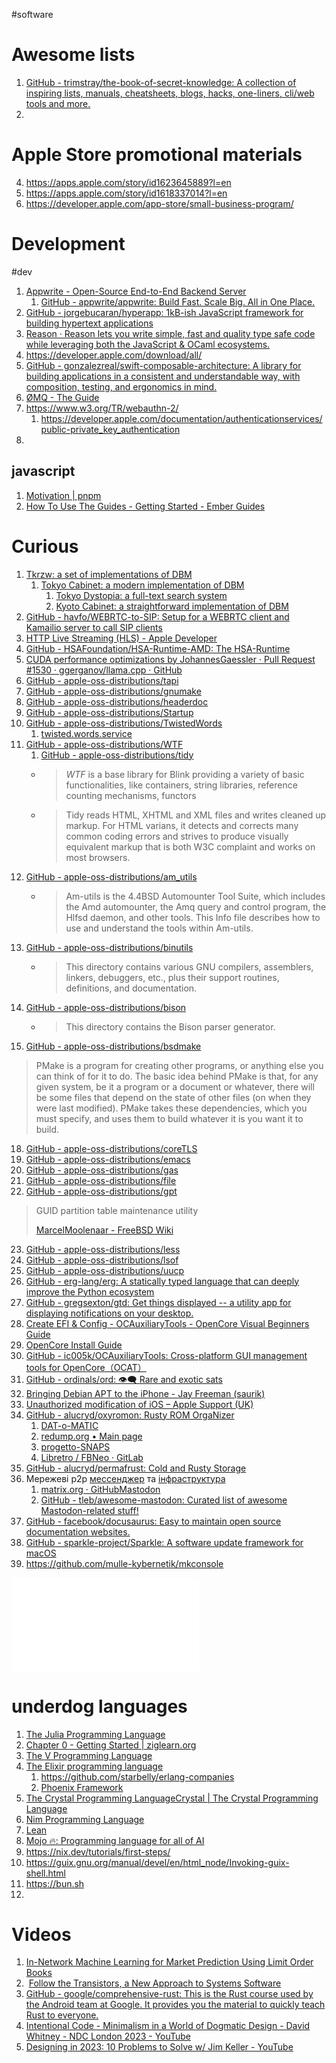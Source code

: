 #software

# Awesome lists
1. [GitHub - trimstray/the-book-of-secret-knowledge: A collection of inspiring lists, manuals, cheatsheets, blogs, hacks, one-liners, cli/web tools and more.](https://github.com/trimstray/the-book-of-secret-knowledge)
2. 
# Apple Store promotional materials
4. https://apps.apple.com/story/id1623645889?l=en
5. https://apps.apple.com/story/id1618337014?l=en
6. https://developer.apple.com/app-store/small-business-program/
# Development
#dev
1. [Appwrite - Open-Source End-to-End Backend Server](https://appwrite.io/)
    1. [GitHub - appwrite/appwrite: Build Fast. Scale Big. All in One Place.](https://github.com/appwrite/appwrite)
2. [GitHub - jorgebucaran/hyperapp: 1kB-ish JavaScript framework for building hypertext applications](https://github.com/jorgebucaran/hyperapp)
3. [Reason · Reason lets you write simple, fast and quality type safe code while leveraging both the JavaScript & OCaml ecosystems.](https://reasonml.github.io/)
4. https://developer.apple.com/download/all/
5. [GitHub - gonzalezreal/swift-composable-architecture: A library for building applications in a consistent and understandable way, with composition, testing, and ergonomics in mind.](https://github.com/gonzalezreal/swift-composable-architecture)
6. [ØMQ - The Guide](https://zguide.zeromq.org/docs/preface/)
7. https://www.w3.org/TR/webauthn-2/
    1. https://developer.apple.com/documentation/authenticationservices/public-private_key_authentication
8. 
## javascript
1. [Motivation | pnpm](https://pnpm.io/motivation)
2. [How To Use The Guides - Getting Started - Ember Guides](https://guides.emberjs.com/release/getting-started/)

# Curious
1. [Tkrzw: a set of implementations of DBM](https://dbmx.net/tkrzw/)
    1. [Tokyo Cabinet: a modern implementation of DBM](http://fallabs.com/tokyocabinet/)
        1. [Tokyo Dystopia: a full-text search system](http://fallabs.com/tokyodystopia/)
        2. [Kyoto Cabinet: a straightforward implementation of DBM](http://fallabs.com/kyotocabinet/)
2. [GitHub - havfo/WEBRTC-to-SIP: Setup for a WEBRTC client and Kamailio server to call SIP clients](https://github.com/havfo/WEBRTC-to-SIP)
3. [HTTP Live Streaming (HLS) - Apple Developer](https://developer.apple.com/streaming/)
4. [GitHub - HSAFoundation/HSA-Runtime-AMD: The HSA-Runtime](https://github.com/HSAFoundation/HSA-Runtime-AMD)
5. [CUDA performance optimizations by JohannesGaessler · Pull Request #1530 · ggerganov/llama.cpp · GitHub](https://github.com/ggerganov/llama.cpp/pull/1530)
6. [GitHub - apple-oss-distributions/tapi](https://github.com/apple-oss-distributions/tapi/)
7. [GitHub - apple-oss-distributions/gnumake](https://github.com/apple-oss-distributions/gnumake/)
8. [GitHub - apple-oss-distributions/headerdoc](https://github.com/apple-oss-distributions/headerdoc/)
9. [GitHub - apple-oss-distributions/Startup](https://github.com/apple-oss-distributions/Startup)
10. [GitHub - apple-oss-distributions/TwistedWords](https://github.com/apple-oss-distributions/TwistedWords)
    1. [twisted.words.service](https://opensource.apple.com/source/ChatServer/ChatServer-37.4/libraries/Twisted-1.3.0/doc/api/twisted.words.service.html)
11. [GitHub - apple-oss-distributions/WTF](https://github.com/apple-oss-distributions/WTF)
    1. [GitHub - apple-oss-distributions/tidy](https://github.com/apple-oss-distributions/tidy)
    - > _WTF_ is a base library for Blink providing a variety of basic functionalities, like containers, string libraries, reference counting mechanisms, functors
    - > Tidy reads HTML, XHTML and XML files and writes cleaned up markup.  For HTML varians, it detects and corrects many common coding errors and strives to produce visually equivalent markup that is both W3C complaint and works on most browsers. 
12. [GitHub - apple-oss-distributions/am_utils](https://github.com/apple-oss-distributions/am_utils)
    - > Am-utils is the 4.4BSD Automounter Tool Suite, which includes the Amd automounter, the Amq query and control program, the Hlfsd daemon, and other tools.  This Info file describes how to use and understand the tools within Am-utils.
13. [GitHub - apple-oss-distributions/binutils](https://github.com/apple-oss-distributions/binutils)
    - > This directory contains various GNU compilers, assemblers, linkers, debuggers, etc., plus their support routines, definitions, and documentation.
14. [GitHub - apple-oss-distributions/bison](https://github.com/apple-oss-distributions/bison)
    - > This directory contains the Bison parser generator.
15. [GitHub - apple-oss-distributions/bsdmake](https://github.com/apple-oss-distributions/bsdmake)
> PMake is a program for creating other programs, or anything else you can think of for it to do.  The basic idea behind PMake is that, for any given system, be it a program or a document or whatever, there will be some files that depend on the state of other files (on when they were last modified). PMake takes these dependencies, which you must specify, and uses them to build whatever it is you want it to build.
18. [GitHub - apple-oss-distributions/coreTLS](https://github.com/apple-oss-distributions/coreTLS)
19. [GitHub - apple-oss-distributions/emacs](https://github.com/apple-oss-distributions/emacs)
20. [GitHub - apple-oss-distributions/gas](https://github.com/apple-oss-distributions/gas)
21. [GitHub - apple-oss-distributions/file](https://github.com/apple-oss-distributions/file)
22. [GitHub - apple-oss-distributions/gpt](https://github.com/apple-oss-distributions/gpt)
> GUID partition table maintenance utility
> 
> [MarcelMoolenaar - FreeBSD Wiki](https://wiki.freebsd.org/MarcelMoolenaar)
23. [GitHub - apple-oss-distributions/less](https://github.com/apple-oss-distributions/less)
24. [GitHub - apple-oss-distributions/lsof](https://github.com/apple-oss-distributions/lsof)
25. [GitHub - apple-oss-distributions/uucp](https://github.com/apple-oss-distributions/uucp)
26. [GitHub - erg-lang/erg: A statically typed language that can deeply improve the Python ecosystem](https://github.com/erg-lang/erg)
27. [GitHub - gregsexton/gtd: Get things displayed -- a utility app for displaying notifications on your desktop.](https://github.com/gregsexton/gtd)
28. [Create EFI & Config - OCAuxiliaryTools - OpenCore Visual Beginners Guide](https://chriswayg.gitbook.io/opencore-visual-beginners-guide/step-by-step/oc-auxiliary-tools)
29. [OpenCore Install Guide](https://dortania.github.io/OpenCore-Install-Guide/)
30. [GitHub - ic005k/OCAuxiliaryTools: Cross-platform GUI management tools for OpenCore（OCAT）](https://github.com/ic005k/OCAuxiliaryTools)
31. [GitHub - ordinals/ord: 👁‍🗨 Rare and exotic sats](https://github.com/ordinals/ord)
32. [Bringing Debian APT to the iPhone - Jay Freeman (saurik)](https://www.saurik.com/telesphoreo.html)
33. [Unauthorized modification of iOS – Apple Support (UK)](https://support.apple.com/en-gb/guide/iphone/iph9385bb26a/ios)
34. [GitHub - alucryd/oxyromon: Rusty ROM OrgaNizer](https://github.com/alucryd/oxyromon)
    1. [DAT-o-MATIC](https://datomatic.no-intro.org/)
    2. [redump.org • Main page](http://redump.org/)
    3. [progetto-SNAPS](https://www.progettosnaps.net/)
    4. [Libretro / FBNeo · GitLab](https://git.libretro.com/libretro/FBNeo)
35. [GitHub - alucryd/permafrust: Cold and Rusty Storage](https://github.com/alucryd/permafrust)
36. Мережеві p2p [мессенджер](https://element.io/overview) та [інфраструктура](https://matrix.org)
    1. [matrix.org · GitHubMastodon](https://github.com/matrix-org)
    2. [GitHub - tleb/awesome-mastodon: Curated list of awesome Mastodon-related stuff!](https://github.com/tleb/awesome-mastodon)
37. [GitHub - facebook/docusaurus: Easy to maintain open source documentation websites.](https://github.com/facebook/docusaurus)
38. [GitHub - sparkle-project/Sparkle: A software update framework for macOS](https://github.com/sparkle-project/Sparkle)
39. https://github.com/mulle-kybernetik/mkconsole

![Apple](notes/reading-lists/Software/Apple.md)

# underdog languages
1. [The Julia Programming Language](https://julialang.org/)
2. [Chapter 0 - Getting Started | ziglearn.org](https://ziglearn.org/)
3. [The V Programming Language](https://vlang.io/)
4. [The Elixir programming language](https://elixir-lang.org/)
    1. https://github.com/starbelly/erlang-companies
    2. [Phoenix Framework](https://www.phoenixframework.org/)
6. [The Crystal Programming LanguageCrystal | The Crystal Programming Language](https://crystal-lang.org/)
7. [Nim Programming Language](https://nim-lang.org/)
8. [Lean](https://leanprover.github.io/)
9. [Mojo 🔥: Programming language for all of AI](https://www.modular.com/mojo)
10. https://nix.dev/tutorials/first-steps/
11. https://guix.gnu.org/manual/devel/en/html_node/Invoking-guix-shell.html
12. https://bun.sh
13. 

# Videos
1. [In-Network Machine Learning for Market Prediction Using Limit Order Books](https://www.cl.cam.ac.uk/research/srg/seminars/videos/2023-05-18.mp4)
2.  [Follow the Transistors, a New Approach to Systems Software](https://www.cl.cam.ac.uk/research/srg/seminars/videos/2023-05-02.mp4)
3. [GitHub - google/comprehensive-rust: This is the Rust course used by the Android team at Google. It provides you the material to quickly teach Rust to everyone.](https://github.com/google/comprehensive-rust)
4. [Intentional Code - Minimalism in a World of Dogmatic Design - David Whitney - NDC London 2023 - YouTube](https://youtu.be/vw2XffPmlYo)
5. [Designing in 2023: 10 Problems to Solve w/ Jim Keller - YouTube](https://youtu.be/o70yKYWgtVI)